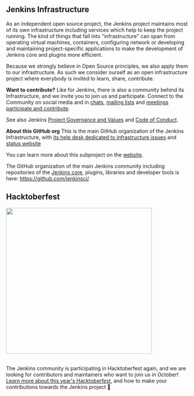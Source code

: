## Jenkins Infrastructure

As an independent open source project, the Jenkins project maintains most of its own infrastructure including services which help to keep the project running. The kind of things that fall into "infrastructure" can span from operating virtual machines, containers, configuring network or developing and maintaining project-specific applications to make the development of Jenkins core and plugins more efficient.

Because we strongly believe in Open Source principles, we also apply them to our infrastructure. As such we consider ourself as an open infrastructure project where everybody is invited to learn, share, contribute.

**Want to contribute?**
Like for Jenkins, there is also a community behind its Infrastructure, and we invite you to join us and participate.
Connect to the Community on social media and in [chats](https://www.jenkins.io/chat/#jenkins-infra/), [mailing lists](https://www.jenkins.io/mailing-lists/#infralists-jenkins-ci-org/) and [meetings](https://www.jenkins.io/projects/infrastructure/#meetings)
[participate and contribute](https://www.jenkins.io/projects/infrastructure/#contributing).

See also Jenkins [Project Governance and Values](https://www.jenkins.io/project/governance/) and [Code of Conduct](https://www.jenkins.io/project/conduct/).

**About this GitHub org**
This is the main GitHub organization of the Jenkins Infrastructure, with [its help desk dedicated to infrastructure issues](https://github.com/jenkins-infra/helpdesk) and [status website](https://status.jenkins.io/)

You can learn more about this subproject on the [website](https://www.jenkins.io/projects/infrastructure/).

The GitHub organization of the main Jenkins community including repositories of the [Jenkins core](https://github.com/jenkinsci/jenkins), plugins, libraries and developer tools is here:
https://github.com/jenkinsci/


## Hacktoberfest

<a href="https://www.jenkins.io/events/hacktoberfest/">
  <picture>
      <source width="400" media="(prefers-color-scheme: dark)" srcset="https://user-images.githubusercontent.com/13383509/192602080-715854aa-eaeb-442c-b208-9b5595a7c376.svg">
      <img width="400" src="https://user-images.githubusercontent.com/13383509/192601744-52ccbb5e-3d51-4f07-b76d-2fc927bfacfb.svg">
  </picture>
</a>
<br/>
<br/>

The Jenkins community is participating in Hacktoberfest again, and we are looking for contributors and maintainers who want to join us in October!  
[Learn more about this year's Hacktoberfest](https://www.jenkins.io/events/hacktoberfest/), and how to make your contributions towards the Jenkins project 🎉
